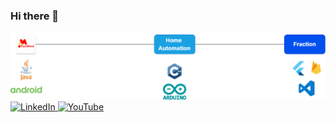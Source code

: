 ### Hi there 👋

<img src="./githubFlow.png" alt="My Progress"/>

<div>
<a href="">
  <img src="https://img.shields.io/badge/LinkedIn-blue?style=for-the-badge&logo=linkedin&logoColor=white" alt="LinkedIn"/>
</a>
<a href="https://www.youtube.com/channel/UC8g6cUiuY4d7xkuFIo14x6g">
  <img src="https://img.shields.io/badge/YouTube-red?style=for-the-badge&logo=youtube&logoColor=white" alt="YouTube"/>
</a>
</div>

<!--
**sudharshanakshay/sudharshanakshay** is a ✨ _special_ ✨ repository because its `README.md` (this file) appears on your GitHub profile.

Here are some ideas to get you started:

- 🔭 I’m currently working on ...
- 🌱 I’m currently learning ...
- 👯 I’m looking to collaborate on ...
- 🤔 I’m looking for help with ...
- 💬 Ask me about ...
- 📫 How to reach me: ...
- 😄 Pronouns: ...
- ⚡ Fun fact: ...
-->
